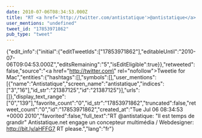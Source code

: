 ```yaml
---
date: 2010-07-06T08:34:53.000Z
title: "RT <a href='http://twitter.com/antistatique'>@antistatique</a>: Il est temps de grandir Antistatique.net engage un concepteur multimédia / Webdesigner: http://bit.ly/aHFFG7 RT please.″"
user_mentions: "undefined"
tweet_id: "17853971862"
pub_type: "tweet"
---
```

{"edit_info":{"initial":{"editTweetIds":["17853971862"],"editableUntil":"2010-07-06T09:04:53.000Z","editsRemaining":"5","isEditEligible":true}},"retweeted":false,"source":"<a href=\"http://twitter.com\" rel=\"nofollow\">Tweetie for Mac</a>","entities":{"hashtags":[],"symbols":[],"user_mentions":[{"name":"Antistatique","screen_name":"antistatique","indices":["3","16"],"id_str":"21387125","id":"21387125"}],"urls":[]},"display_text_range":["0","139"],"favorite_count":"0","id_str":"17853971862","truncated":false,"retweet_count":"0","id":"17853971862","created_at":"Tue Jul 06 08:34:53 +0000 2010","favorited":false,"full_text":"RT @antistatique: \"Il est temps de grandir\" Antistatique.net engage un concepteur multimédia / Webdesigner: http://bit.ly/aHFFG7 RT please.","lang":"fr"}
